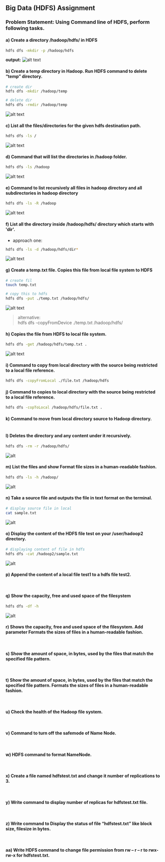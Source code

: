 ## Big Data (HDFS) Assignment
### Problem Statement: Using Command line of HDFS, perform following tasks.

#### a) Create a directory /hadoop/hdfs/ in HDFS
```bash
hdfs dfs -mkdir -p /hadoop/hdfs
```
**output:**
![alt text](images/q1.PNG)

#### b) Create a temp directory in Hadoop. Run HDFS command to delete “temp” directory.

```bash
# create dir
hdfs dfs -mkdir /hadoop/temp

# delete dir
hdfs dfs -rmdir /hadoop/temp
```
![alt text](images/q2.PNG)

#### c) List all the files/directories for the given hdfs destination path.
```bash
hdfs dfs -ls /
```
![alt text](images/q3-real.PNG)

#### d) Command that will list the directories in /hadoop folder.
```bash
hdfs dfs -ls /hadoop
```
![alt text](images/q4.PNG)

#### e) Command to list recursively all files in hadoop directory and all subdirectories in hadoop directory
```bash
hdfs dfs -ls -R /hadoop
```
![alt text](images/qe.PNG)

#### f) List all the directory inside /hadoop/hdfs/ directory which starts with 'dir'.
- approach one:
```bash
hdfs dfs -ls -d /hadoop/hdfs/dir*
```
![alt text](images/qf1.PNG)

#### g) Create a temp.txt file. Copies this file from local file system to HDFS
```bash
# create fil
touch temp.txt

# copy this to hdfs
hdfs dfs -put ./temp.txt /hadoop/hdfs/
```
![alt text](images/qg.PNG)

> alternative:\
> hdfs dfs -copyFromDevice ./temp.txt /hadoop/hdfs/

#### h) Copies the file from HDFS to local file system.
```bash
hdfs dfs -get /hadoop/hdfs/temp.txt .
```
![alt text](images/qh.PNG)

#### i) Command to copy from local directory with the source being restricted to a local file reference.
```bash
hdfs dfs -copyFromLocal ./file.txt /hadoop/hdfs
```

#### j) Command to copies to local directory with the source being restricted to a local file reference.
```bash
hdfs dfs -copToLocal /hadoop/hdfs/file.txt .
```

#### k) Command to move from local directory source to Hadoop directory.
```bash
```

#### l) Deletes the directory and any content under it recursively.
```bash
hdfs dfs -rm -r /hadoop/hdfs/
```
![alt](images/ql.PNG)

#### m) List the files and show Format file sizes in a human-readable fashion.
```bash
hdfs dfs -ls -h /hadoop/
```
![alt](images/qm.PNG)

#### n) Take a source file and outputs the file in text format on the terminal.
```bash
# display source file in local
cat sample.txt
```
![alt](images/qn.PNG)

#### o) Display the content of the HDFS file test on your /user/hadoop2 directory.
```bash
# displaying content of file in hdfs
hdfs dfs -cat /hadoop2/sample.txt
```
![alt](images/qo.PNG)

#### p) Append the content of a local file test1 to a hdfs file test2.
```bash
```
![]()

#### q) Show the capacity, free and used space of the filesystem
```bash
hdfs dfs -df -h
```
![alt](images/qq.PNG)

#### r) Shows the capacity, free and used space of the filesystem. Add parameter Formats the sizes of files in a human-readable fashion.
```bash
```
![]()
#### s) Show the amount of space, in bytes, used by the files that match the specified file pattern.
```bash
```
![]()
#### t) Show the amount of space, in bytes, used by the files that match the specified file pattern. Formats the sizes of files in a human-readable fashion.
```bash
```
![]()
#### u) Check the health of the Hadoop file system.
```bash
```
![]()
#### v) Command to turn off the safemode of Name Node.
```bash
```
![]()
#### w) HDFS command to format NameNode.
```bash
```
![]()
#### x) Create a file named hdfstest.txt and change it number of replications to 3.
```bash
```
![]()
#### y) Write command to display number of replicas for hdfstest.txt file.
```bash
```
![]()
#### z) Write command to Display the status of file “hdfstest.txt” like block size, filesize in bytes.
```bash
```
![]()
#### aa) Write HDFS command to change file permission from rw – r – r to rwx-rw-x for hdfstest.txt.